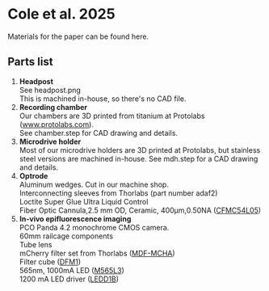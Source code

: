 # Cole et al. 2025
Materials for the paper can be found here. 

## Parts list
1. **Headpost** \
   See headpost.png \
   This is machined in-house, so there's no CAD file.
3. **Recording chamber** \
   Our chambers are 3D printed from titanium at Protolabs (www.protolabs.com). \
   See chamber.step for CAD drawing and details. 
4. **Microdrive holder** \
   Most of our microdrive holders are 3D printed at Protolabs, but stainless steel versions are machined in-house. See mdh.step for a CAD drawing and details.
5. **Optrode** \
   Aluminum wedges. Cut in our machine shop. \
   Interconnecting sleeves from Thorlabs (part number adaf2) \
   Loctite Super Glue Ultra Liquid Control \
   Fiber Optic Cannula,2.5 mm OD, Ceramic, 400µm,0.50NA ([CFMC54L05](https://www.thorlabs.com/search/thorsearch.cfm?search=CFMC54L05))     
7. **In-vivo epifluorescence imaging** \
   PCO Panda 4.2 monochrome CMOS camera. \
   60mm railcage components \
   Tube lens \
   mCherry filter set from Thorlabs ([MDF-MCHA](https://www.thorlabs.com/thorproduct.cfm?partnumber=MDF-MCHA)) \
   Filter cube ([DFM1](https://www.thorlabs.com/thorproduct.cfm?partnumber=DFM1)) \
   565nm, 1000mA LED ([M565L3](https://www.thorlabs.com/thorproduct.cfm?partnumber=M565L3)) \
   1200 mA LED driver ([LEDD1B](https://www.thorlabs.com/newgrouppage9.cfm?objectgroup_id=2616&pn=LEDD1B)) 
   
   
   
   
   
